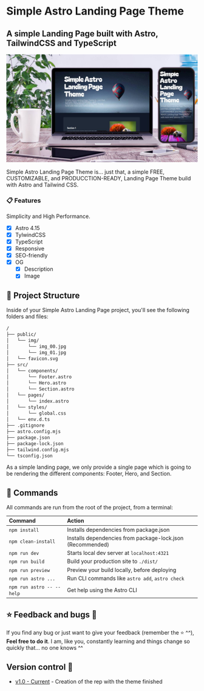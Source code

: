 # Simple Astro Landing Page Theme

## A simple Landing Page built with Astro, TailwindCSS and TypeScript

![SimpleAstroLandingPage](public/img/mockup.jpg)

Simple Astro Landing Page Theme is... just that, a simple FREE, CUSTOMIZABLE, and PRODUCCTION-READY, Landing Page Theme build with Astro and Tailwind CSS.

### 📋 Features

Simplicity and High Performance.

- [x] Astro 4.15
- [x] TylwindCSS
- [x] TypeScript
- [x] Responsive
- [x] SEO-friendly
- [x] OG
  - [x] Description
  - [x] Image

## 🚀 Project Structure

Inside of your Simple Astro Landing Page project, you'll see the following folders and files:

```text
/
├── public/
│   └── img/
│       └── img_00.jpg
│       └── img_01.jpg
│   └── favicon.svg
├── src/
│   └── components/
│       └── Footer.astro
│       └── Hero.astro
│       └── Section.astro
│   └── pages/
│       └── index.astro
│   └── styles/
│       └── global.css
│   └── env.d.ts
├── .gitignore
├── astro.config.mjs
├── package.json
├── package-lock.json
├── tailwind.config.mjs
└── tsconfig.json
```

As a simple landing page, we only provide a single page which is going to be rendering the different components: Footer, Hero, and Section.

## 🧞 Commands

All commands are run from the root of the project, from a terminal:

| Command                   | Action                                                     |
| :------------------------ | :--------------------------------------------------------- |
| `npm install`             | Installs dependencies from package.json                    |
| `npm clean-install`       | Installs dependencies from package-lock.json (Recommended) |
| `npm run dev`             | Starts local dev server at `localhost:4321`                |
| `npm run build`           | Build your production site to `./dist/`                    |
| `npm run preview`         | Preview your build locally, before deploying               |
| `npm run astro ...`       | Run CLI commands like `astro add`, `astro check`           |
| `npm run astro -- --help` | Get help using the Astro CLI                               |

## ⭐ Feedback and bugs 🐞

If you find any bug or just want to give your feedback (remember the ⭐ ^^), **Feel free to do it**. I am, like you, constantly learning and things change so quickly that... no one knows ^^

## Version control 📝

- [v1.0 - Current](https://github.com/Inushin/simpleAstroLandingPageTheme/tree/v1.0) - Creation of the rep with the theme finished
